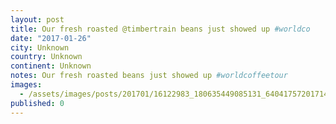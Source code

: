 ```yaml
---
layout: post
title: Our fresh roasted @timbertrain beans just showed up #worldco
date: "2017-01-26"
city: Unknown
country: Unknown
continent: Unknown
notes: Our fresh roasted beans just showed up #worldcoffeetour
images:
  - /assets/images/posts/201701/16122983_180635449085131_6404175720171438080_n_17870066821062140.jpg
published: 0
---
```

